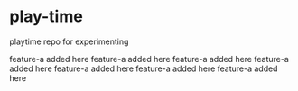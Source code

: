 # play-time
playtime repo for experimenting

feature-a added here
feature-a added here
feature-a added here
feature-a added here
feature-a added here
feature-a added here
feature-a added here